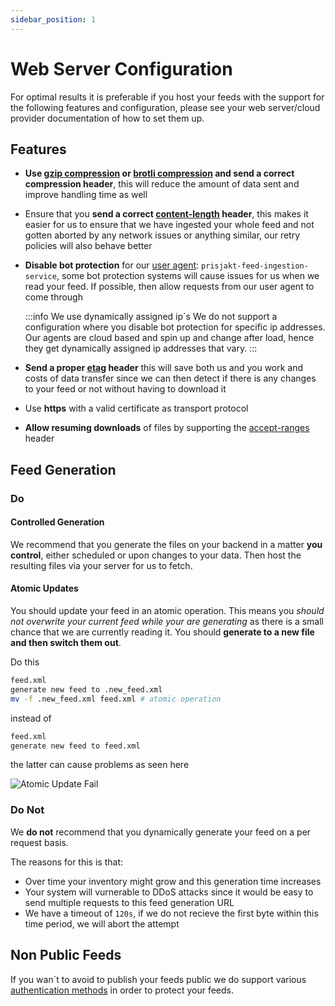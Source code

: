 ```yaml
---
sidebar_position: 1
---
```


# Web Server Configuration

For optimal results it is preferable if you host your feeds with the support for the following features and configuration, please see your web server/cloud provider documentation of how to set them up.

## Features


- **Use [gzip compression](https://en.wikipedia.org/wiki/HTTP_compression) or [brotli compression](https://en.wikipedia.org/wiki/Brotli) and send a correct compression header**, this will reduce the amount of data sent and improve handling time as well
- Ensure that you **send a correct [content-length](https://developer.mozilla.org/en-US/docs/Web/HTTP/Headers/Content-Length) header**, this makes it easier for us to ensure that we have ingested your whole feed and not gotten aborted by any network issues or anything similar, our retry policies will also behave better
- **Disable bot protection** for our [user agent](https://developer.mozilla.org/en-US/docs/Web/HTTP/Headers/User-Agent): `prisjakt-feed-ingestion-service`, some bot protection systems will cause issues for us when we read your feed. If possible, then allow requests from our user agent to come through

  :::info We use dynamically assigned ip´s
  We do not support a configuration where you disable bot protection for specific ip addresses. Our agents are cloud based and spin up and change after load, hence they get dynamically assigned ip addresses that vary.
  :::

- **Send a proper [etag](https://developer.mozilla.org/en-US/docs/Web/HTTP/Headers/ETag) header** this will save both us and you work and costs of data transfer since we can then detect if there is any changes to your feed or not without having to download it
- Use **https** with a valid certificate as transport protocol
- **Allow resuming downloads** of files by supporting the [accept-ranges](https://developer.mozilla.org/en-US/docs/Web/HTTP/Headers/Accept-Ranges) header

## Feed Generation

### Do

#### Controlled Generation

We recommend that you generate the files on your backend in a matter **you control**, either scheduled or upon changes to your data. Then host the resulting files via your server for us to fetch.

#### Atomic Updates

 You should update your feed in an atomic operation. This means you *should not overwrite your current feed while your are generating* as there is a small chance that we are currently reading it. You should **generate to a new file and then switch them out**.

Do this 
```bash
feed.xml
generate new feed to .new_feed.xml
mv -f .new_feed.xml feed.xml # atomic operation
```

instead of

```bash
feed.xml
generate new feed to feed.xml
```

the latter can cause problems as seen here

![Atomic Update Fail](@site/docs/assets/atomic-update-fail.png)


### Do Not

We **do not** recommend that you dynamically generate your feed on a per request basis.

The reasons for this is that:

- Over time your inventory might grow and this generation time increases
- Your system will vurnerable to DDoS attacks since it would be easy to send multiple requests to this feed generation URL
- We have a timeout of `120s`, if we do not recieve the first byte within this time period, we will abort the attempt

## Non Public Feeds

If you wan´t to avoid to publish your feeds public we do support various [authentication methods](/infrastructure/auth) in order to protect your feeds.
